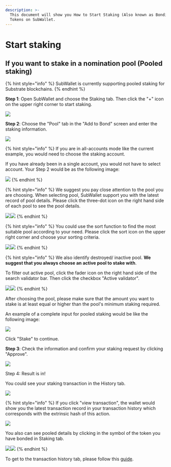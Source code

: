 ```yaml
---
description: >-
  This document will show you How to Start Staking (Also known as Bonding)
  Tokens on SubWallet.
---
```


# Start staking

## If you want to stake in a nomination pool (Pooled staking)

{% hint style="info" %}
SubWallet is currently supporting pooled staking for Substrate blockchains.&#x20;
{% endhint %}

**Step 1**: Open SubWallet and choose the Staking tab. Then click the "+" icon on the upper right corner to start staking.&#x20;

![](<../../../.gitbook/assets/image (318).png>)



**Step 2**: Choose the "Pool" tab in the "Add to Bond" screen and enter the staking information.&#x20;

![](<../../../.gitbook/assets/image (319).png>)

{% hint style="info" %}
If you are in all-accounts mode like the current example, you would need to choose the staking account.&#x20;

If you have already been in a single account, you would not have to select account. Your Step 2 would be as the following image:

![](<../../../.gitbook/assets/image (155) (1) (1).png>)
{% endhint %}

{% hint style="info" %}
We suggest you pay close attention to the pool you are choosing. When selecting pool, SubWallet support you with the latest record of pool details. Please click the three-dot icon on the right hand side of each pool to see the pool details.

![](<../../../.gitbook/assets/image (362).png>)![](<../../../.gitbook/assets/image (363).png>)
{% endhint %}

{% hint style="info" %}
You could use the sort function to find the most suitable pool according to your need. Please click the sort icon on the upper right corner and choose your sorting criteria.

&#x20;![](<../../../.gitbook/assets/image (381).png>)![](<../../../.gitbook/assets/image (382).png>)
{% endhint %}

{% hint style="info" %}
We also identify destroyed/ inactive pool. **We suggest that you always choose an active pool to stake with**.&#x20;

To filter out active pool, click the fader icon on the right hand side of the search validator bar. Then click the checkbox "Active validator".&#x20;

![](<../../../.gitbook/assets/image (392).png>)![](<../../../.gitbook/assets/image (391).png>)
{% endhint %}

After choosing the pool, please make sure that the amount you want to stake is at least equal or higher than the pool's minimum staking required.&#x20;

An example of a complete input for pooled staking would be like the following image:

![](<../../../.gitbook/assets/image (320).png>)

Click "Stake" to continue.



**Step 3**: Check the information and confirm your staking request by clicking "Approve".&#x20;

![](<../../../.gitbook/assets/image (321).png>)



Step 4: Result is in!

You could see your staking transaction in the History tab.

![](<../../../.gitbook/assets/image (372).png>)&#x20;

{% hint style="info" %}
If you click "view transaction", the wallet would show you the latest transaction record in your transaction history which corresponds with the extrinsic hash of this action.&#x20;

![](<../../../.gitbook/assets/image (160).png>)&#x20;

You also can see pooled details by clicking in the symbol of the token you have bonded in Staking tab.

![](<../../../.gitbook/assets/image (64).png>)![](<../../../.gitbook/assets/image (65).png>)
{% endhint %}

To get to the transaction history tab, please follow this [guide](../../view-transaction-history.md).

